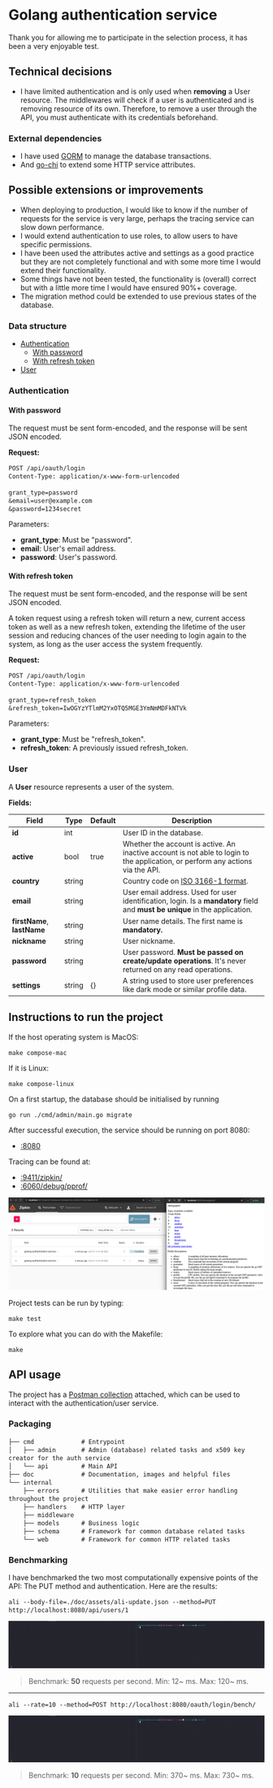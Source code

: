 # Golang authentication service

Thank you for allowing me to participate in the selection process, it has been a very enjoyable test.

## Technical decisions

- I have limited authentication and is only used when **removing** a User resource. The middlewares will check if a user is authenticated and is removing resource of its own. Therefore, to remove a user through the API, you must authenticate with its credentials beforehand.

### External dependencies

- I have used [GORM](https://gorm.io) to manage the database transactions.
- And [go-chi](https://github.com/go-chi/chi) to extend some HTTP service attributes.

## Possible extensions or improvements

- When deploying to production, I would like to know if the number of requests for the service is very large, perhaps the tracing service can slow down performance.
- I would extend authentication to use roles, to allow users to have specific permissions.
- I have been used the attributes active and settings as a good practice but they are not completely functional and with some more time I would extend their functionality.
- Some things have not been tested, the functionality is (overall) correct but with a little more time I would have ensured 90%+ coverage.
- The migration method could be extended to use previous states of the database.

### Data structure

- [Authentication](#authentication)
  - [With password](#with-password)
  - [With refresh token](#with-refresh-token)
- [User](#user)

### Authentication

#### With password

The request must be sent form-encoded, and the response will be sent JSON encoded.

**Request:**

    POST /api/oauth/login
    Content-Type: application/x-www-form-urlencoded

    grant_type=password
    &email=user@example.com
    &password=1234secret

Parameters:

- **grant_type**: Must be "password".
- **email**: User's email address.
- **password**: User's password.

#### With refresh token

The request must be sent form-encoded, and the response will be sent JSON encoded.

A token request using a refresh token will return a new, current access token as well as a new refresh token, extending the lifetime of the user session and reducing chances of the user needing to login again to the system, as long as the user access the system frequently.

**Request:**

    POST /api/oauth/login
    Content-Type: application/x-www-form-urlencoded

    grant_type=refresh_token
    &refresh_token=IwOGYzYTlmM2YxOTQ5MGE3YmNmMDFkNTVk

Parameters:

- **grant_type**: Must be "refresh_token".
- **refresh_token**: A previously issued refresh_token.

### User

A **User** resource represents a user of the system.

**Fields:**

| Field | Type | Default | Description |
| - | - | - | - |
| **id**                      | int    |      | User ID in the database. |
| **active**                  | bool   | true | Whether the account is active. An inactive account is not able to login to the application, or perform any actions via the API. |
| **country**                 | string |      | Country code on [ISO 3166-1 format](https://en.wikipedia.org/wiki/List_of_ISO_3166_country_codes). |
| **email**                   | string |      | User email address. Used for user identification, login. Is a **mandatory** field and **must be unique** in the application. |
| **firstName**, **lastName** | string |      | User name details. The first name is **mandatory.** |
| **nickname**                | string |      | User nickname. |
| **password**                | string |      | User password. **Must be passed on create/update operations**. It's never returned on any read operations. |
| **settings**                | string |  {}  | A string used to store user preferences like dark mode or similar profile data. |

## Instructions to run the project

If the host operating system is MacOS:

    make compose-mac

If it is Linux:

    make compose-linux

On a first startup, the database should be initialised by running

    go run ./cmd/admin/main.go migrate

After successful execution, the service should be running on port 8080:

- [:8080](http://localhost:8080/)

Tracing can be found at:

- [:9411/zipkin/](http://localhost:9411/zipkin/)
- [:6060/debug/pprof/](http://localhost:6060/debug/pprof/)

![image-tracing-support](/doc/assets/tracing-support.png)

Project tests can be run by typing:

    make test

To explore what you can do with the Makefile:

    make

## API usage

The project has a [Postman collection](/doc/golang-authetication-service.postman_collection.json) attached, which can be used to interact with the authentication/user service.

### Packaging

    ├── cmd             # Entrypoint
    │   ├── admin       # Admin (database) related tasks and x509 key creator for the auth service
    │   └── api         # Main API
    ├── doc             # Documentation, images and helpful files
    └── internal
        ├── errors      # Utilities that make easier error handling throughout the project
        ├── handlers    # HTTP layer
        ├── middleware
        ├── models      # Business logic
        ├── schema      # Framework for common database related tasks
        └── web         # Framework for common HTTP related tasks

### Benchmarking

I have benchmarked the two most computationally expensive points of the API: The PUT method and authentication.
Here are the results:

    ali --body-file=./doc/assets/ali-update.json --method=PUT http://localhost:8080/api/users/1

![bench-put-user.gif](/doc/assets/bench-put-user.gif)
> Benchmark: **50** requests per second. Min: 12~ ms. Max: 120~ ms.

---

    ali --rate=10 --method=POST http://localhost:8080/oauth/login/bench/

![bench-auth.gif](/doc/assets/bench-auth.gif)
> Benchmark: **10** requests per second. Min: 370~ ms. Max: 730~ ms.
